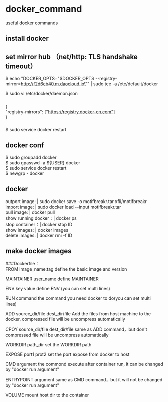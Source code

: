 # docker_command
useful docker commands

## install docker


## set mirror hub （net/http: TLS handshake timeout）
$ echo "DOCKER_OPTS=\"\$DOCKER_OPTS --registry-mirror=http://f2d6cb40.m.daocloud.io\"" | sudo tee -a /etc/default/docker  

$ sudo vi /etc/docker/daemon.json
###
{   
  "registry-mirrors": ["https://registry.docker-cn.com"]  
}
###

$ sudo service docker restart 

## docker conf
$ sudo groupadd docker    
$ sudo gpasswd -a ${USER} docker  
$ sudo service docker restart   
$ newgrp - docker 


## docker 
outport image: | sudo docker save -o motifbreakr.tar xfli/motifbreakr    
import image: | sudo docker load --input motifbreakr.tar   
pull image: | docker pull <name>   
show running docker：| docker ps  
stop container：| docker stop ID   
show images: | docker images   
delete images: | docker rmi -f ID  

## make docker images
###Dockerfile：  
FROM image_name:tag                   define the basic image and version

MAINTAINER user_name                  define MAINTAINER

ENV key value                         define ENV (you can set multi lines)

RUN command                           the command you need docker to do(you can set multi lines) 

ADD source_dir/file dest_dir/file	    Add the files from host machine to the docker, compressed file will be uncompress automatically  

CPOY source_dir/file dest_dir/file	  same as ADD command，but don't compressed file will be uncompress automatically 

WORKDIR path_dir	                    set the WORKDIR path  

EXPOSE port1 prot2	                  set the port expose from docker to host 

CMD argument	                        the commond execute after container run, it can be changed by "docker run argument"

ENTRYPOINT argument	                  same as CMD command，but it will not be changed by "docker run argument"  

VOLUME	                              mount host dir to the container
